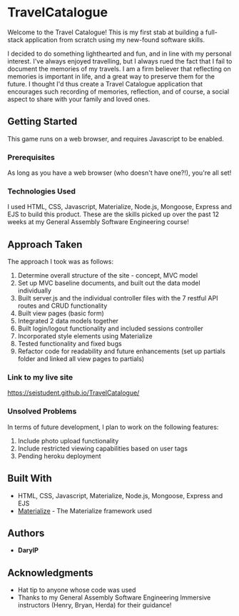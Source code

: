 # TravelCatalogue

Welcome to the Travel Catalogue! This is my first stab at building a full-stack application from scratch using my new-found software skills.

I decided to do something lighthearted and fun, and in line with my personal interest. I've always enjoyed travelling, but I always rued the fact that I fail to document the memories of my travels. I am a firm believer that reflecting on memories is important in life, and a great way to preserve them for the future. I thought I'd thus create a Travel Catalogue application that encourages such recording of memories, reflection, and of course, a social aspect to share with your family and loved ones.

## Getting Started

This game runs on a web browser, and requires Javascript to be enabled.

### Prerequisites

As long as you have a web browser (who doesn't have one?!), you're all set!

### Technologies Used

I used HTML, CSS, Javascript, Materialize, Node.js, Mongoose, Express and EJS to build this product. These are the skills picked up over the past 12 weeks at my General Assembly Software Engineering course!

## Approach Taken

The approach I took was as follows:

1. Determine overall structure of the site - concept, MVC model
2. Set up MVC baseline documents, and built out the data model individually
3. Built server.js and the individual controller files with the 7 restful API routes and CRUD functionality
4. Built view pages (basic form)
5. Integrated 2 data models together
6. Built login/logout functionality and included sessions controller
7. Incorporated style elements using Materialize
8. Tested functionality and fixed bugs
9. Refactor code for readability and future enhancements (set up partials folder and linked all view pages to partials)

### Link to my live site

https://seistudent.github.io/TravelCatalogue/

### Unsolved Problems

In terms of future development, I plan to work on the following features:

1. Include photo upload functionality
2. Include restricted viewing capabilities based on user tags
3. Pending heroku deployment

## Built With

- HTML, CSS, Javascript, Materialize, Node.js, Mongoose, Express and EJS
- [Materialize](http://materializecss.com) - The Materialize framework used

## Authors

- **DarylP**

## Acknowledgments

- Hat tip to anyone whose code was used
- Thanks to my General Assembly Software Engineering Immersive instructors (Henry, Bryan, Herda) for their guidance!
